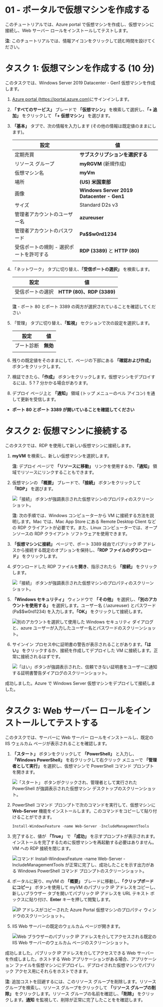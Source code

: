 ﻿---
wts:
    title: '01 - ポータルで仮想マシンを作成する (10 分)'
    module: 'モジュール 02 - Azure のコア サービス (ワークロード)'
---
# 01 - ポータルで仮想マシンを作成する

このチュートリアルでは、Azure portal で仮想マシンを作成し、仮想マシンに接続し、Web サーバー ロールをインストールしてテストします。 

**注**: このチュートリアルでは、情報アイコンをクリックして読む時間を設けてください。 

# タスク 1: 仮想マシンを作成する (10 分)

このタスクでは、Windows Server 2019 Datacenter - Gen1 仮想マシンを作成します。 

1. [Azure portal (https://portal.azure.com)](https://portal.azure.com?azure-portal=true)にサインインします。

2. **「すべてのサービス」** ブレードで **「仮想マシン」** を検索して選択し、**「+ 追加」** をクリックして **「+ 仮想マシン」** を選びます。

3. **「基本」** タブで、次の情報を入力します (その他の情報は既定値のままにします)。

    | 設定 | 値 |
    |  -- | -- |
    | 定期売買 | **サブスクリプションを選択する**|
    | リソース グループ | **myRGVM** (新規作成) |
    | 仮想マシン名 | **myVm** |
    | 場所 | **(US) 米国東部**|
    | 画像 | **Windows Server 2019 Datacenter - Gen1**|
    | サイズ | Standard D2s v3|
    | 管理者アカウントのユーザー名 | **azureuser** |
    | 管理者アカウントのパスワード | **Pa$$w0rd1234**|
    | 受信ポートの規則 - 選択ポートを許可する | **RDP (3389)** と **HTTP (80)**|
    | | |

4. 「ネットワーク」 タブに切り替え、**「受信ポートの選択」** を検索します。

    | 設定 | 値 |
    | -- | -- |
    | 受信ポートの選択 | **HTTP (80)、RDP (3389)**|
    | | |

    **注** - ポート 80 とポート 3389 の両方が選択されていることを確認してください

5. 「管理」 タブに切り替え、**「監視」** セクションで次の設定を選択します。

    | 設定 | 値 |
    | -- | -- |
    | ブート診断 | **無効**|
    | | |

6. 残りの既定値をそのままにして、ページの下部にある **「確認および作成」** ボタンをクリックします。

7. 検証できたら、**「作成」** ボタンをクリックします。仮想マシンをデプロイするには、5 ? 7 分かかる場合があります。

8. デプロイ ページ上と **「通知」** 領域 (トップ メニューのベル アイコン) を通して更新を受信します。

* **ポート 80 とポート 3389 が開いていることを確認してください**

# タスク 2: 仮想マシンに接続する

このタスクでは、RDP を使用して新しい仮想マシンに接続します。 

1. **myVM** を検索し、新しい仮想マシンを選択します。

    **注**: デプロイ ページで **「リソースに移動」** リンクを使用するか、**「通知」** 領域でリソースにリンクすることもできます。

2. 仮想マシンの **「概要」** ブレードで、**「接続」** ボタンをクリックして **「RDP」** を選びます。

    ![「接続」 ボタンが強調表示された仮想マシンのプロパティのスクリーンショット。](../images/0101.png)

    **注**: 次の手順では、Windows コンピューターから VM に接続する方法を説明します。Mac では、Mac App Store にある Remote Desktop Client などの RDP クライアントが必要です。また、Linux コンピューターでは、オープンソースの RDP クライアント ソフトウェアを使用できます。

2. **「仮想マシンに接続」** ページで、ポート 3389 経由でパブリック IP アドレスから接続する既定のオプションを保持し、**「RDP ファイルのダウンロード」** をクリックします。

3. ダウンロードした RDP ファイルを**開き**、指示されたら **「接続」** をクリックします。 

    ![「接続」 ボタンが強調表示された仮想マシンのプロパティのスクリーンショット。](../images/0102.png)

4. **「Windows セキュリティ」** ウィンドウで **「その他」** を選択し、**「別のアカウントを使用する」** を選択します。ユーザー名 (.\azureuser) とパスワード (Pa$$w0rd1234) を入力します。**「OK」** をクリックして接続します。

    ![別のアカウントを選択して使用した Windows セキュリティ ダイアログと、azure ユーザーが入力したユーザー名とパスワードのスクリーンショット。](../images/0103.png)

5. サインイン プロセス中に証明書の警告が表示されることがあります。**「はい」** をクリックするか、接続を作成してデプロイした VM に接続します。正常に接続されるはずです。

    ![「はい」ボタンが強調表示された、信頼できない証明書をユーザーに通知する証明書警告ダイアログのスクリーンショット。](../images/0104.png)

成功しました。Azure で Windows Server 仮想マシンをデプロイして接続しました。

# タスク 3: Web サーバー ロールをインストールしてテストする

このタスクでは、サーバーに Web サーバー ロールをインストールし、既定の IIS ウェルカム ページが表示されることを確認します。

1. **「スタート」** ボタンをクリックして **「PowerShell」** と入力し、**「Windows PowerShell」** を右クリックして右クリック メニューで **「管理者として実行」** を選択し、仮想マシンで PowerShell コマンド プロンプトを開きます。

    ![「スタート」 ボタンがクリックされ、管理者として実行された PowerShell が強調表示された仮想マシン デスクトップのスクリーンショット。](../images/0105.png)

2. PowerShell コマンド プロンプトで次のコマンドを実行して、仮想マシンに **Web-Server** 機能をインストールします。このコマンドをコピーして貼り付けることができます。

    ```PowerShell
    Install-WindowsFeature -name Web-Server -IncludeManagementTools
    ```
  
3. 完了すると、値が **「True」** で **「成功」** を示すプロンプトが表示されます。インストールを完了するために仮想マシンを再起動する必要はありません。VM への RDP 接続を閉じます。

    ![コマンド Install-WindowsFeature -name Web-Server -IncludeManagementTools が正常に完了し、成功したことを示す出力がある Windows PowerShell コマンド プロンプトのスクリーンショット。](../images/0106.png)

4. ポータルに戻り、myVM の **「概要」** ブレードに移動し、**「クリップボードにコピー」** ボタンを使用して myVM のパブリック IP アドレスをコピーし、新しいブラウザー タブを開いてパブリック IP アドレスを URL テキスト ボックスに貼り付け、**Enter** キーを押して閲覧します。

    ![IP アドレスがコピーされた Azure Portal 仮想マシンのプロパティ ウィンドウのスクリーンショット。](../images/0107.png)

5. IIS Web サーバーの既定のウェルカム ページが開きます。

    ![Web ブラウザーのパブリック IP アドレスを介してアクセスされる既定の IIS Web サーバーのウェルカム ページのスクリーンショット。](../images/0108.png)

成功しました。パブリック IP アドレスを介してアクセスできる Web サーバーを作成しました。ホストする Web アプリケーションがある場合、アプリケーション ファイルを仮想マシンにデプロイし、デプロイされた仮想マシンでパブリック アクセス用にそれらをホストできます。


**注**: 追加コストを回避するには、このリソース グループを削除します。リソース グループを検索し、リソース グループをクリックして **「リソース グループの削除」** をクリックします。リソース グループの名前を確認し、**「削除」** をクリックします。**通知** を監視して、削除が正常に完了したことをを確認します。 
